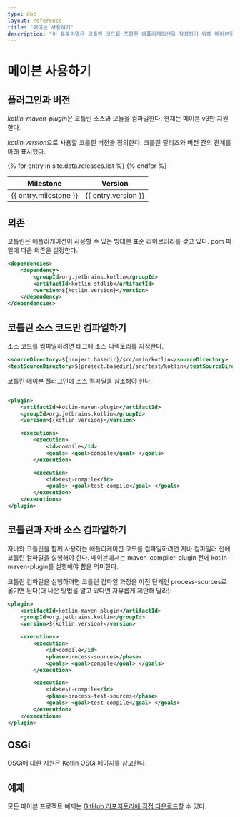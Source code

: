 ```yaml
---
type: doc
layout: reference
title: "메이븐 사용하기"
description: "이 튜토리얼은 코틀린 코드를 포함한 애플리케이션을 작성하기 위해 메이븐을 사용하는 여러 상황을 설명한다."
---
```


# 메이븐 사용하기

## 플러그인과 버전

*kotlin-maven-plugin*은 코틀린 소스와 모듈을 컴파일한다. 현재는 메이븐 v3만 지원한다.

*kotlin.version*으로 사용할 코틀린 버전을 정의한다. 코틀린 릴리즈와 버전 간의 관계를 아래 표시했다.

<table>
<thead>
<tr>
  <th>Milestone</th>
  <th>Version</th>
</tr>
</thead>
<tbody>
{% for entry in site.data.releases.list %}
<tr>
  <td>{{ entry.milestone }}</td>
  <td>{{ entry.version }}</td>
</tr>
{% endfor %}
</tbody>
</table>


## 의존

코틀린은 애플리케이션이 사용할 수 있는 방대한 표준 라이브러리를 갖고 있다.
pom 파일에 다음 의존을 설정한다.

``` xml
<dependencies>
    <dependency>
        <groupId>org.jetbrains.kotlin</groupId>
        <artifactId>kotlin-stdlib</artifactId>
        <version>${kotlin.version}</version>
    </dependency>
</dependencies>
```

## 코틀린 소스 코드만 컴파일하기

소스 코드를 컴파일하려면 <build> 태그에 소스 디렉토리를 지정한다.

``` xml
<sourceDirectory>${project.basedir}/src/main/kotlin</sourceDirectory>
<testSourceDirectory>${project.basedir}/src/test/kotlin</testSourceDirectory>
```

코틀린 메이븐 플러그인에 소스 컴파일을 참조해야 한다.

``` xml

<plugin>
    <artifactId>kotlin-maven-plugin</artifactId>
    <groupId>org.jetbrains.kotlin</groupId>
    <version>${kotlin.version}</version>

    <executions>
        <execution>
            <id>compile</id>
            <goals> <goal>compile</goal> </goals>
        </execution>

        <execution>
            <id>test-compile</id>
            <goals> <goal>test-compile</goal> </goals>
        </execution>
    </executions>
</plugin>
```

## 코틀린과 자바 소스 컴파일하기

자바와 코틀린을 함께 사용하는 애플리케이션 코드를 컴파일하려면 자바 컴파일러 전에 코틀린 컴파일을 실행해야 한다.
메이븐에서는 maven-compiler-plugin 전에 kotlin-maven-plugin를 실행해야 함을 의미한다.

코틀린 컴파일을 실행하려면 코틀린 컴파일 과정을 이전 단계인 process-sources로 옮기면 된다(더 나은 방법을 알고 있다면 자유롭게 제안해 달라):

``` xml
<plugin>
    <artifactId>kotlin-maven-plugin</artifactId>
    <groupId>org.jetbrains.kotlin</groupId>
    <version>${kotlin.version}</version>

    <executions>
        <execution>
            <id>compile</id>
            <phase>process-sources</phase>
            <goals> <goal>compile</goal> </goals>
        </execution>

        <execution>
            <id>test-compile</id>
            <phase>process-test-sources</phase>
            <goals> <goal>test-compile</goal> </goals>
        </execution>
    </executions>
</plugin>
```

## OSGi

OSGi에 대한 지원은 [Kotlin OSGi 페이지](kotlin-osgi.html)를 참고한다.

## 예제

모든 메이븐 프로젝트 예제는 [GitHub 리포지토리에 직접 다운로드](https://github.com/JetBrains/kotlin-examples/archive/master/maven.zip)할 수 있다.
